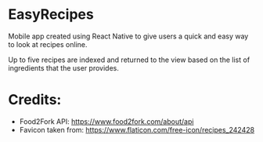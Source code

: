 # EasyRecipes
Mobile app created using React Native to give users a quick and easy way to look at recipes online.

Up to five recipes are indexed and returned to the view based on the list of ingredients that the user provides.

# Credits:
+ Food2Fork API: https://www.food2fork.com/about/api
+ Favicon taken from: https://www.flaticon.com/free-icon/recipes_242428
